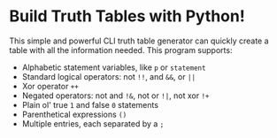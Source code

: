 # Build Truth Tables with Python!

This simple and powerful CLI truth table generator can quickly create a table with all the information needed. 
This program supports:
* Alphabetic statement variables, like `p` or `statement`
* Standard logical operators: not `!!`, and `&&`, or `||`
* Xor operator `++`
* Negated operators: not and `!&`, not or `!|`, not xor `!+`
* Plain ol' true `1` and false `0` statements
* Parenthetical expressions `()`
* Multiple entries, each separated by a `;`